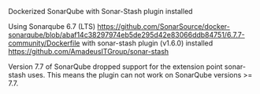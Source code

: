 Dockerized SonarQube with Sonar-Stash plugin installed

Using Sonarqube 6.7 (LTS)
https://github.com/SonarSource/docker-sonarqube/blob/abaf14c38297974eb5de295d42e83066ddb84751/6.7.7-community/Dockerfile
with sonar-stash plugin (v1.6.0) installed https://github.com/AmadeusITGroup/sonar-stash

Version 7.7 of SonarQube dropped support for the extension point sonar-stash uses.
This means the plugin can not work on SonarQube versions >= 7.7.
